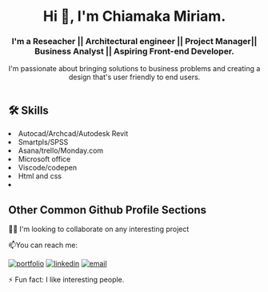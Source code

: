 
<h1 align="center"> Hi 👋, I'm Chiamaka Miriam.</h1>

<h3 align="center"><b> I'm a Reseacher || Architectural engineer
 || Project Manager|| Business Analyst 
  || Aspiring Front-end Developer.</b></h3>

<div>
<p align="center">  I'm passionate about bringing solutions to business problems
and creating a design that's user friendly to end
          users.</p></div>

<div>
<p align="center">  <img src="https://i.postimg.cc/zXHxnNH7/mimi-image.jpg" alt="" /></p>
</div>



## 🛠 Skills

<li>Autocad/Archcad/Autodesk Revit </li>
        <li>Smartpls/SPSS</li>
        <li>Asana/trello/Monday.com</li>
        <li> Microsoft office</li>
        <li> Viscode/codepen</li>
        <li> Html and css<li>
 
 
 
## Other Common Github Profile Sections

👯‍♀️ I'm looking to collaborate on any interesting project


📫You can reach me:

[![portfolio](https://img.shields.io/badge/my_portfolio-000?style=for-the-badge&logo=ko-fi&logoColor=white)](https://my-portfolio.chiamakamiriam.repl.co/)
[![linkedin](https://img.shields.io/badge/linkedin-0A66C2?style=for-the-badge&logo=linkedin&logoColor=white)](http://www.linkedin.com/in/chiamaka-miriam-79a98b173)
[![email](https://img.shields.io/badge/email-1DA1F2?style=for-the-badge&logo=email&logoColor=white)](mailto:chiamaka.miriam2022@gmail.com")


⚡️ Fun fact: I like interesting people.







<!---
Miriamchy/Miriamchy is a ✨ special ✨ repository because its `R
